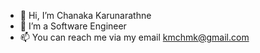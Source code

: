 - 👋 Hi, I’m Chanaka Karunarathne
- 👀 I’m a Software Engineer
- 📫 You can reach me via my email kmchmk@gmail.com

<!---
kmchmk1026/kmchmk1026 is a ✨ special ✨ repository because its `README.md` (this file) appears on your GitHub profile.
You can click the Preview link to take a look at your changes.
--->

